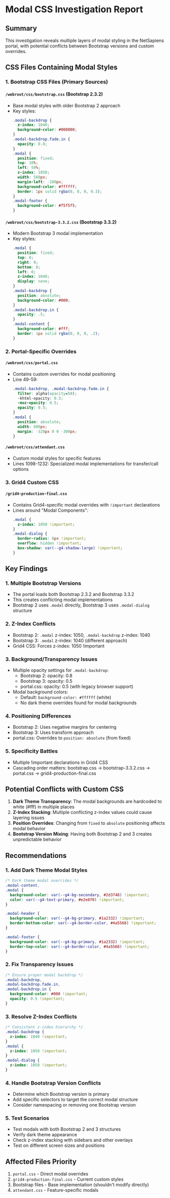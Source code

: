 # Modal CSS Investigation Report

## Summary

This investigation reveals multiple layers of modal styling in the NetSapiens portal, with potential conflicts between Bootstrap versions and custom overrides.

## CSS Files Containing Modal Styles

### 1. Bootstrap CSS Files (Primary Sources)

#### `/webroot/css/bootstrap.css` (Bootstrap 2.3.2)
- Base modal styles with older Bootstrap 2 approach
- Key styles:
  ```css
  .modal-backdrop {
    z-index: 1040;
    background-color: #000000;
  }
  .modal-backdrop.fade.in {
    opacity: 0.8;
  }
  .modal {
    position: fixed;
    top: 10%;
    left: 50%;
    z-index: 1050;
    width: 560px;
    margin-left: -280px;
    background-color: #ffffff;
    border: 1px solid rgba(0, 0, 0, 0.3);
  }
  .modal-footer {
    background-color: #f5f5f5;
  }
  ```

#### `/webroot/css/bootstrap-3.3.2.css` (Bootstrap 3.3.2)
- Modern Bootstrap 3 modal implementation
- Key styles:
  ```css
  .modal {
    position: fixed;
    top: 0;
    right: 0;
    bottom: 0;
    left: 0;
    z-index: 1040;
    display: none;
  }
  .modal-backdrop {
    position: absolute;
    background-color: #000;
  }
  .modal-backdrop.in {
    opacity: .5;
  }
  .modal-content {
    background-color: #fff;
    border: 1px solid rgba(0, 0, 0, .2);
  }
  ```

### 2. Portal-Specific Overrides

#### `/webroot/css/portal.css`
- Contains custom overrides for modal positioning
- Line 49-59:
  ```css
  .modal-backdrop, .modal-backdrop.fade.in {
    filter: alpha(opacity=50);
    -khtml-opacity: 0.5;
    -moz-opacity: 0.5;
    opacity: 0.5;
  }
  .modal {
    position: absolute;
    width: 600px;
    margin: -320px 0 0 -300px;
  }
  ```

#### `/webroot/css/attendant.css`
- Custom modal styles for specific features
- Lines 1098-1232: Specialized modal implementations for transfer/call options

### 3. Grid4 Custom CSS

#### `/grid4-production-final.css`
- Contains Grid4-specific modal overrides with `!important` declarations
- Lines around "Modal Components":
  ```css
  .modal {
    z-index: 1050 !important;
  }
  .modal-dialog {
    border-radius: 8px !important;
    overflow: hidden !important;
    box-shadow: var(--g4-shadow-large) !important;
  }
  ```

## Key Findings

### 1. **Multiple Bootstrap Versions**
- The portal loads both Bootstrap 2.3.2 and Bootstrap 3.3.2
- This creates conflicting modal implementations
- Bootstrap 2 uses `.modal` directly, Bootstrap 3 uses `.modal-dialog` structure

### 2. **Z-Index Conflicts**
- Bootstrap 2: `.modal` z-index: 1050, `.modal-backdrop` z-index: 1040
- Bootstrap 3: `.modal` z-index: 1040 (different approach)
- Grid4 CSS: Forces z-index: 1050 !important

### 3. **Background/Transparency Issues**
- Multiple opacity settings for `.modal-backdrop`:
  - Bootstrap 2: opacity: 0.8
  - Bootstrap 3: opacity: 0.5
  - portal.css: opacity: 0.5 (with legacy browser support)
- Modal background colors:
  - Default: `background-color: #ffffff` (white)
  - No dark theme overrides found for modal backgrounds

### 4. **Positioning Differences**
- Bootstrap 2: Uses negative margins for centering
- Bootstrap 3: Uses transform approach
- portal.css: Overrides to `position: absolute` (from fixed)

### 5. **Specificity Battles**
- Multiple !important declarations in Grid4 CSS
- Cascading order matters: bootstrap.css → bootstrap-3.3.2.css → portal.css → grid4-production-final.css

## Potential Conflicts with Custom CSS

1. **Dark Theme Transparency**: The modal backgrounds are hardcoded to white (#fff) in multiple places
2. **Z-Index Stacking**: Multiple conflicting z-index values could cause layering issues
3. **Position Overrides**: Changing from `fixed` to `absolute` positioning affects modal behavior
4. **Bootstrap Version Mixing**: Having both Bootstrap 2 and 3 creates unpredictable behavior

## Recommendations

### 1. **Add Dark Theme Modal Styles**
```css
/* Dark theme modal overrides */
.modal-content,
.modal {
  background-color: var(--g4-bg-secondary, #2d3748) !important;
  color: var(--g4-text-primary, #e2e8f0) !important;
}

.modal-header {
  background-color: var(--g4-bg-primary, #1a2332) !important;
  border-bottom-color: var(--g4-border-color, #4a5568) !important;
}

.modal-footer {
  background-color: var(--g4-bg-primary, #1a2332) !important;
  border-top-color: var(--g4-border-color, #4a5568) !important;
}
```

### 2. **Fix Transparency Issues**
```css
/* Ensure proper modal backdrop */
.modal-backdrop,
.modal-backdrop.fade.in,
.modal-backdrop.in {
  background-color: #000 !important;
  opacity: 0.5 !important;
}
```

### 3. **Resolve Z-Index Conflicts**
```css
/* Consistent z-index hierarchy */
.modal-backdrop {
  z-index: 1040 !important;
}
.modal {
  z-index: 1050 !important;
}
.modal-dialog {
  z-index: 1050 !important;
}
```

### 4. **Handle Bootstrap Version Conflicts**
- Determine which Bootstrap version is primary
- Add specific selectors to target the correct modal structure
- Consider namespacing or removing one Bootstrap version

### 5. **Test Scenarios**
- Test modals with both Bootstrap 2 and 3 structures
- Verify dark theme appearance
- Check z-index stacking with sidebars and other overlays
- Test on different screen sizes and positions

## Affected Files Priority
1. `portal.css` - Direct modal overrides
2. `grid4-production-final.css` - Current custom styles
3. Bootstrap files - Base implementation (shouldn't modify directly)
4. `attendant.css` - Feature-specific modals